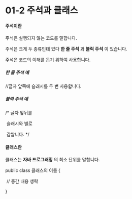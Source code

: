 # 01-2 주석과 클래스

#### 주석이란

주석은 실행되지 않는 코드를 말합니다.

주석은 크게 두 종류인데 있다 **한 줄 주석**  과  **블럭 주석** 이 있습니다.

주석은 코드의 이해를 돕기 위하여 사용합니다.



##### 한 줄 주석 예

//글자 앞쪽에 슬래시를 두 번 사용합니다.



##### 블럭 주석 예

/* 글자 앞뒤를 

​    슬래시와 별로

​    감쌉니다. */



#### 클래스란

클래스는 **자바 프로그래밍** 의 최소 단위를 말합니다.



public class 클래스의 이름 {

​	// 중간 내용 생략

}











